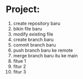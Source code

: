 # Project:

1. create repository baru
2. bikin file baru
3. modify existing file
4. create branch baru
5. commit branch baru
6. push branch baru ke remote
7. merge branch baru itu ke main
8. fitue 1
9. fitur 2
10. fitur 3
